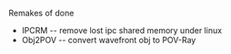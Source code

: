 Remakes of done

* IPCRM -- remove lost ipc shared memory under linux
* Obj2POV -- convert wavefront obj to POV-Ray
